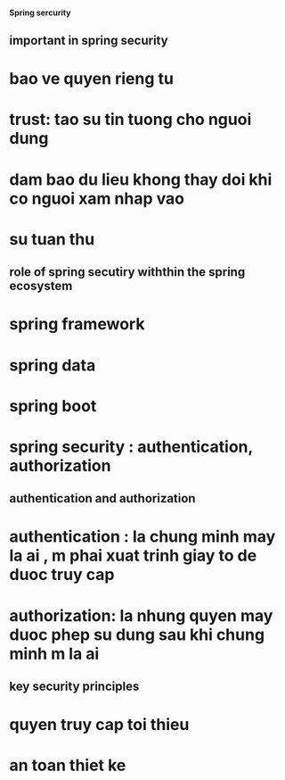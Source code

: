 #### Spring sercurity
## important in spring security
# bao ve quyen rieng tu
# trust: tao su tin tuong cho nguoi dung
# dam bao du lieu khong thay doi khi co nguoi xam nhap vao
# su tuan thu 
## role of spring secutiry withthin the spring ecosystem
# spring framework
# spring data
# spring boot
# spring security : authentication, authorization
## authentication and authorization
# authentication : la chung minh may la ai , m phai xuat trinh giay to de duoc truy cap
# authorization: la nhung quyen may duoc phep su dung sau khi chung minh m la ai
## key security principles
# quyen truy cap toi thieu 
# an toan thiet ke 
